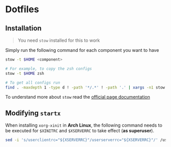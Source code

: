 # Dotfiles

## Installation

> You need `stow` installed for this to work

Simply run the following command for each component you want to have

```bash
stow -t $HOME <component>

# For example, to copy the zsh configs
stow -t $HOME zsh

# To get all configs run
find . -maxdepth 1 -type d ! -path '*/.*' ! -path '.' | xargs -n1 stow -t $HOME
```

To understand more about `stow` read the [official page documentation](https://www.gnu.org/software/stow/manual/stow.html)

## Modifying `startx`

When installing `xorg-xinit` in **Arch Linux**, the following command needs to
be executed for `$XINITRC` and `$XSERVERRC` to take effect (**as superuser**).

```bash
sed -i 's/userclientrc="${XSERVERRC}"/userserverrc="${XSERVERRC}"/' /usr/bin/startx
```
